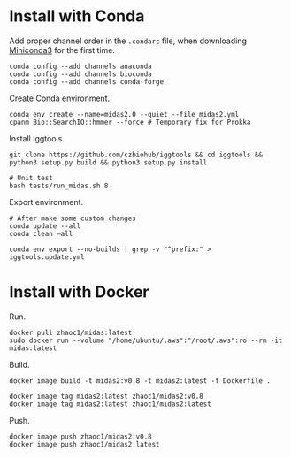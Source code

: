 
# Install with Conda


Add proper channel order in the `.condarc` file, when downloading [Miniconda3](https://docs.conda.io/en/latest/miniconda.html) for the first time.
```
conda config --add channels anaconda
conda config --add channels bioconda
conda config --add channels conda-forge
```

Create Conda environment.

```
conda env create --name=midas2.0 --quiet --file midas2.yml
cpanm Bio::SearchIO::hmmer --force # Temporary fix for Prokka
```

Install Iggtools.

```
git clone https://github.com/czbiohub/iggtools && cd iggtools && python3 setup.py build && python3 setup.py install

# Unit test
bash tests/run_midas.sh 8
```

Export environment.

```
# After make some custom changes 
conda update --all 
conda clean –all

conda env export --no-builds | grep -v "^prefix:" > iggtools.update.yml
```

# Install with Docker

Run.

```
docker pull zhaoc1/midas:latest
sudo docker run --volume "/home/ubuntu/.aws":"/root/.aws":ro --rm -it midas:latest
```

Build.

```
docker image build -t midas2:v0.8 -t midas2:latest -f Dockerfile .

docker image tag midas2:latest zhaoc1/midas2:v0.8
docker image tag midas2:latest zhaoc1/midas2:latest
```

Push.

```
docker image push zhaoc1/midas2:v0.8
docker image push zhaoc1/midas2:latest
```



